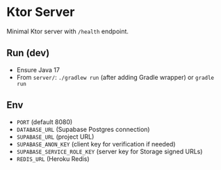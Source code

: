 # Ktor Server

Minimal Ktor server with `/health` endpoint.

## Run (dev)
- Ensure Java 17
- From `server/`: `./gradlew run` (after adding Gradle wrapper) or `gradle run`

## Env
- `PORT` (default 8080)
- `DATABASE_URL` (Supabase Postgres connection)
- `SUPABASE_URL` (project URL)
- `SUPABASE_ANON_KEY` (client key for verification if needed)
- `SUPABASE_SERVICE_ROLE_KEY` (server key for Storage signed URLs)
- `REDIS_URL` (Heroku Redis)
